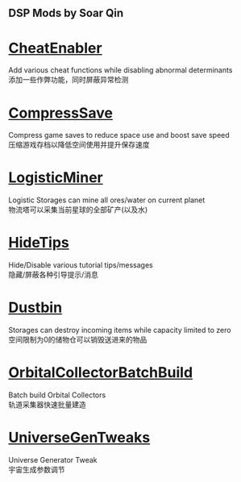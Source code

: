 ﻿## DSP Mods by Soar Qin

# [CheatEnabler](CheatEnabler)

Add various cheat functions while disabling abnormal determinants  
添加一些作弊功能，同时屏蔽异常检测

# [CompressSave](CompressSave)

Compress game saves to reduce space use and boost save speed  
压缩游戏存档以降低空间使用并提升保存速度

# [LogisticMiner](LogisticMiner)

Logistic Storages can mine all ores/water on current planet  
物流塔可以采集当前星球的全部矿产(以及水)

# [HideTips](HideTips)

Hide/Disable various tutorial tips/messages  
隐藏/屏蔽各种引导提示/消息

# [Dustbin](Dustbin)

Storages can destroy incoming items while capacity limited to zero  
空间限制为0的储物仓可以销毁送进来的物品

# [OrbitalCollectorBatchBuild](OCBatchBuild)

Batch build Orbital Collectors  
轨道采集器快速批量建造

# [UniverseGenTweaks](UniverseGenTweaks)

Universe Generator Tweak  
宇宙生成参数调节
